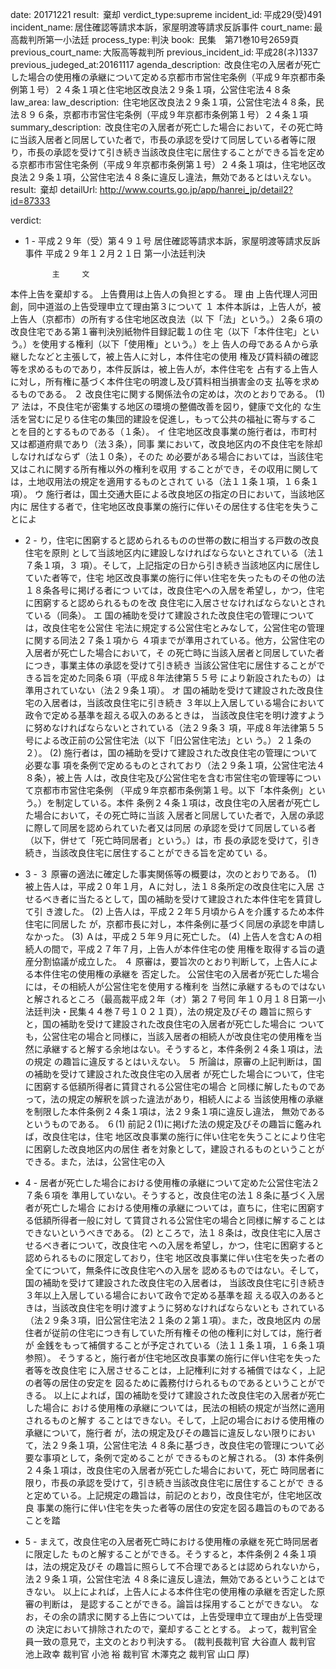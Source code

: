 
date: 20171221
result:  棄却
verdict_type:supreme
incident_id: 平成29(受)491
incident_name: 居住確認等請求本訴，家屋明渡等請求反訴事件
court_name: 最高裁判所第一小法廷
process_type: 判決
book:  民集　第71巻10号2659頁
previous_court_name: 大阪高等裁判所
previous_incident_id: 平成28(ネ)1337
previous_judeged_at:20161117
agenda_description:  改良住宅の入居者が死亡した場合の使用権の承継について定める京都市市営住宅条例（平成９年京都市条例第１号）２４条１項と住宅地区改良法２９条１項，公営住宅法４８条
law_area: 
law_description:  住宅地区改良法２９条１項，公営住宅法４８条，民法８９６条，京都市市営住宅条例（平成９年京都市条例第１号）２４条１項
summary_description:  改良住宅の入居者が死亡した場合において，その死亡時に当該入居者と同居していた者で，市長の承認を受けて同居している者等に限り，市長の承認を受けて引き続き当該改良住宅に居住することができる旨を定める京都市市営住宅条例（平成９年京都市条例第１号）２４条１項は，住宅地区改良法２９条１項，公営住宅法４８条に違反し違法，無効であるとはいえない。
result:  棄却
detailUrl: http://www.courts.go.jp/app/hanrei_jp/detail2?id=87333

verdict:

 
- 1 - 
平成２９年（受）第４９１号 居住確認等請求本訴，家屋明渡等請求反訴事件 
平成２９年１２月２１日 第一小法廷判決 
 
            主     文 
本件上告を棄却する。 
上告費用は上告人の負担とする。 
            理     由 
 上告代理人河田創，同中道滋の上告受理申立て理由第３について 
 １ 本件本訴は，上告人が，被上告人（京都市）の所有する住宅地区改良法（以
下「法」という。）２条６項の改良住宅である第１審判決別紙物件目録記載１の住
宅（以下「本件住宅」という。）を使用する権利（以下「使用権」という。）を上
告人の母であるＡから承継したなどと主張して，被上告人に対し，本件住宅の使用
権及び賃料額の確認等を求めるものであり，本件反訴は，被上告人が，本件住宅を
占有する上告人に対し，所有権に基づく本件住宅の明渡し及び賃料相当損害金の支
払等を求めるものである。 
 ２ 改良住宅に関する関係法令の定めは，次のとおりである。 
 (1)ア 法は，不良住宅が密集する地区の環境の整備改善を図り，健康で文化的
な生活を営むに足りる住宅の集団的建設を促進し，もって公共の福祉に寄与するこ
とを目的とするものである（１条）。 
 イ 住宅地区改良事業の施行者は，市町村又は都道府県であり（法３条），同事
業において，改良地区内の不良住宅を除却しなければならず（法１０条），そのた
め必要がある場合においては，当該住宅又はこれに関する所有権以外の権利を収用
することができ，その収用に関しては，土地収用法の規定を適用するものとされて
いる（法１１条１項，１６条１項）。 
 ウ 施行者は，国土交通大臣による改良地区の指定の日において，当該地区内に
居住する者で，住宅地区改良事業の施行に伴いその居住する住宅を失うことによ
 
- 2 - 
り，住宅に困窮すると認められるものの世帯の数に相当する戸数の改良住宅を原則
として当該地区内に建設しなければならないとされている（法１７条１項，３
項）。そして，上記指定の日から引き続き当該地区内に居住していた者等で，住宅
地区改良事業の施行に伴い住宅を失ったものその他の法１８条各号に掲げる者につ
いては，改良住宅への入居を希望し，かつ，住宅に困窮すると認められるものを改
良住宅に入居させなければならないとされている（同条）。 
 エ 国の補助を受けて建設された改良住宅の管理については，改良住宅を公営住
宅法に規定する公営住宅とみなして，公営住宅の管理に関する同法２７条１項から
４項までが準用されている。他方，公営住宅の入居者が死亡した場合において，そ
の死亡時に当該入居者と同居していた者につき，事業主体の承認を受けて引き続き
当該公営住宅に居住することができる旨を定めた同条６項（平成８年法律第５５号
により新設されたもの）は準用されていない（法２９条１項）。 
 オ 国の補助を受けて建設された改良住宅の入居者は，当該改良住宅に引き続き
３年以上入居している場合において政令で定める基準を超える収入のあるときは，
当該改良住宅を明け渡すように努めなければならないとされている（法２９条３
項，平成８年法律第５５号による改正前の公営住宅法（以下「旧公営住宅法」とい
う。）２１条の２）。 
 (2) 施行者は，国の補助を受けて建設された改良住宅の管理について必要な事
項を条例で定めるものとされており（法２９条１項，公営住宅法４８条），被上告
人は，改良住宅及び公営住宅を含む市営住宅の管理等について京都市市営住宅条例
（平成９年京都市条例第１号。以下「本件条例」という。）を制定している。本件
条例２４条１項は，改良住宅の入居者が死亡した場合において，その死亡時に当該
入居者と同居していた者で，入居の承認に際して同居を認められていた者又は同居
の承認を受けて同居している者（以下，併せて「死亡時同居者」という。）は，市
長の承認を受けて，引き続き，当該改良住宅に居住することができる旨を定めてい
る。 
 
- 3 - 
 ３ 原審の適法に確定した事実関係等の概要は，次のとおりである。 
 (1) 被上告人は，平成２０年１月，Ａに対し，法１８条所定の改良住宅に入居
させるべき者に当たるとして，国の補助を受けて建設された本件住宅を賃貸して引
き渡した。 
 (2) 上告人は，平成２２年５月頃からＡを介護するため本件住宅に同居した
が，京都市長に対し，本件条例に基づく同居の承認を申請しなかった。 
 (3) Ａは，平成２５年９月に死亡した。 
 (4) 上告人を含むＡの相続人の間で，平成２７年７月，上告人が本件住宅の使
用権を取得する旨の遺産分割協議が成立した。 
 ４ 原審は，要旨次のとおり判断して，上告人による本件住宅の使用権の承継を
否定した。 
 公営住宅の入居者が死亡した場合には，その相続人が公営住宅を使用する権利を
当然に承継するものではないと解されるところ（最高裁平成２年（オ）第２７号同
年１０月１８日第一小法廷判決・民集４４巻７号１０２１頁），法の規定及びその
趣旨に照らすと，国の補助を受けて建設された改良住宅の入居者が死亡した場合に
ついても，公営住宅の場合と同様に，当該入居者の相続人が改良住宅の使用権を当
然に承継すると解する余地はない。そうすると，本件条例２４条１項は，法の規定
の趣旨に違反するとはいえない。 
 ５ 所論は，原審の上記判断は，国の補助を受けて建設された改良住宅の入居者
が死亡した場合について，住宅に困窮する低額所得者に賃貸される公営住宅の場合
と同様に解したものであって，法の規定の解釈を誤った違法があり，相続人による
当該使用権の承継を制限した本件条例２４条１項は，法２９条１項に違反し違法，
無効であるというものである。 
 ６(1) 前記２(1)に掲げた法の規定及びその趣旨に鑑みれば，改良住宅は，住宅
地区改良事業の施行に伴い住宅を失うことにより住宅に困窮した改良地区内の居住
者を対象として，建設されるものということができる。また，法は，公営住宅の入
 
- 4 - 
居者が死亡した場合における使用権の承継について定めた公営住宅法２７条６項を
準用していない。そうすると，改良住宅の法１８条に基づく入居者が死亡した場合
における使用権の承継については，直ちに，住宅に困窮する低額所得者一般に対し
て賃貸される公営住宅の場合と同様に解することはできないというべきである。 
 (2) ところで，法１８条は，改良住宅に入居させるべき者について，改良住宅
への入居を希望し，かつ，住宅に困窮すると認められるものに限定しており，住宅
地区改良事業に伴い住宅を失った者の全てについて，無条件に改良住宅への入居を
認めるものではない。そして，国の補助を受けて建設された改良住宅の入居者は，
当該改良住宅に引き続き３年以上入居している場合において政令で定める基準を超
える収入のあるときは，当該改良住宅を明け渡すように努めなければならないとも
されている（法２９条３項，旧公営住宅法２１条の２第１項）。また，改良地区内
の居住者が従前の住宅につき有していた所有権その他の権利に対しては，施行者が
金銭をもって補償することが予定されている（法１１条１項，１６条１項参照）。
そうすると，施行者が住宅地区改良事業の施行に伴い住宅を失った者等を改良住宅
に入居させることは，上記権利に対する補償ではなく，上記の者等の居住の安定を
図るために義務付けられるものであるということができる。 
 以上によれば，国の補助を受けて建設された改良住宅の入居者が死亡した場合に
おける使用権の承継については，民法の相続の規定が当然に適用されるものと解す
ることはできない。そして，上記の場合における使用権の承継について，施行者
が，法の規定及びその趣旨に違反しない限りにおいて，法２９条１項，公営住宅法
４８条に基づき，改良住宅の管理について必要な事項として，条例で定めることが
できるものと解される。 
 (3) 本件条例２４条１項は，改良住宅の入居者が死亡した場合において，死亡
時同居者に限り，市長の承認を受けて，引き続き当該改良住宅に居住することがで
きると定めている。上記規定の趣旨は，前記のとおり，改良住宅が，住宅地区改良
事業の施行に伴い住宅を失った者等の居住の安定を図る趣旨のものであることを踏
 
- 5 - 
まえて，改良住宅の入居者死亡時における使用権の承継を死亡時同居者に限定した
ものと解することができる。そうすると，本件条例２４条１項は，法の規定及びそ
の趣旨に照らして不合理であるとは認められないから，法２９条１項，公営住宅法
４８条に違反し違法，無効であるということはできない。 
 以上によれば，上告人による本件住宅の使用権の承継を否定した原審の判断は，
是認することができる。論旨は採用することができない。 
 なお，その余の請求に関する上告については，上告受理申立て理由が上告受理の
決定において排除されたので，棄却することとする。 
 よって，裁判官全員一致の意見で，主文のとおり判決する。 
(裁判長裁判官 大谷直人 裁判官 池上政幸 裁判官 小池 裕 裁判官 
木澤克之 裁判官 山口 厚) 
 
 

                    
